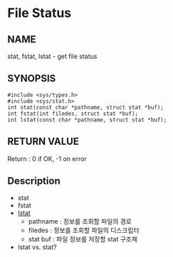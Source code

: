 # File Status
## NAME
stat, fstat, lstat - get file status
## SYNOPSIS
```
#include <sys/types.h>
#include <sys/stat.h>
int stat(const char *pathname, struct stat *buf);
int fstat(int filedes, struct stat *buf);
int lstat(const char *pathname, struct stat *buf);
```
## RETURN VALUE
Return : 0 if OK, -1 on error
## Description
* stat
* fstat
* [lstat](./lstat)
	* pathname : 정보를 조회할 파일의 경로
	* filedes : 정보를 조회할 파일의 디스크립터
	* stat buf : 파일 정보를 저장할 stat 구조체
* lstat vs. stat?
